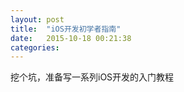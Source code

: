 ```yaml
---
layout: post
title:  "iOS开发初学者指南"
date:   2015-10-18 00:21:38
categories:
---
```

挖个坑，准备写一系列iOS开发的入门教程
